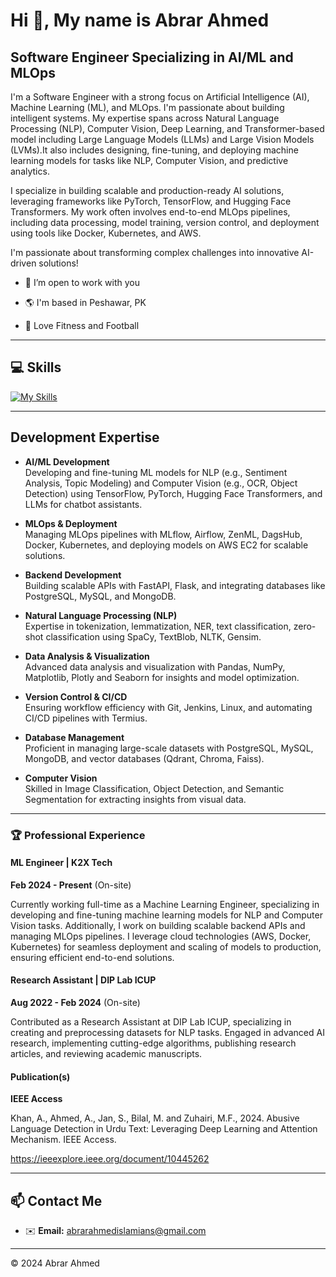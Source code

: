# Hi 👋, My name is Abrar Ahmed

## Software Engineer Specializing in AI/ML and MLOps

I'm a Software Engineer with a strong focus on Artificial Intelligence (AI), Machine Learning (ML), and MLOps. I'm passionate about building intelligent systems. My expertise spans across Natural Language Processing (NLP), Computer Vision, Deep Learning, and Transformer-based model including Large Language Models (LLMs) and Large Vision Models (LVMs).It also includes designing, fine-tuning, and deploying machine learning models for tasks like NLP, Computer Vision, and predictive analytics. 

I specialize in building scalable and production-ready AI solutions, leveraging frameworks like PyTorch, TensorFlow, and Hugging Face Transformers. My work often involves end-to-end MLOps pipelines, including data processing, model training, version control, and deployment using tools like Docker, Kubernetes, and AWS.

I'm passionate about transforming complex challenges into innovative AI-driven solutions!


- 💞️ I’m open to work with you

- 🌎 I'm based in Peshawar, PK

- 🎽 Love Fitness and Football
 
---
 
## 💻 Skills  

[![My Skills](https://skillicons.dev/icons?i=python,tensorflow,pytorch,docker,kubernetes,aws,fastapi,flask,mongodb,postgres,mysql,git,github,postman)](https://skillicons.dev)

---

## Development Expertise

- **AI/ML Development**  
   Developing and fine-tuning ML models for NLP (e.g., Sentiment Analysis, Topic Modeling) and Computer Vision (e.g., OCR, Object Detection) using TensorFlow, PyTorch, Hugging Face Transformers, and LLMs for chatbot assistants.


- **MLOps & Deployment**  
  Managing MLOps pipelines with MLflow, Airflow, ZenML, DagsHub, Docker, Kubernetes, and deploying models on AWS EC2 for scalable solutions.

- **Backend Development**  
  Building scalable APIs with FastAPI, Flask, and integrating databases like PostgreSQL, MySQL, and MongoDB.

- **Natural Language Processing (NLP)**  
  Expertise in tokenization, lemmatization, NER, text classification, zero-shot classification using SpaCy, TextBlob, NLTK, Gensim.

- **Data Analysis & Visualization**  
  Advanced data analysis and visualization with Pandas, NumPy, Matplotlib, Plotly and Seaborn for insights and model optimization.

- **Version Control & CI/CD**  
  Ensuring workflow efficiency with Git, Jenkins, Linux, and automating CI/CD pipelines with Termius.

- **Database Management**  
  Proficient in managing large-scale datasets with PostgreSQL, MySQL, MongoDB, and vector databases (Qdrant, Chroma, Faiss).

- **Computer Vision**  
  Skilled in Image Classification, Object Detection, and Semantic Segmentation for extracting insights from visual data.
 
---
 
### 🏆 Professional Experience  
 
#### ML Engineer | **K2X Tech**  

**Feb 2024 - Present** (On-site)  

Currently working full-time as a Machine Learning Engineer, specializing in developing and fine-tuning machine learning models for NLP and Computer Vision tasks. Additionally, I work on building scalable backend APIs and managing MLOps pipelines. I leverage cloud technologies (AWS, Docker, Kubernetes) for seamless deployment and scaling of models to production, ensuring efficient end-to-end solutions.
 

#### Research Assistant | **DIP Lab ICUP**  
**Aug 2022 - Feb 2024** (On-site)

Contributed as a Research Assistant at DIP Lab ICUP, specializing in creating and preprocessing datasets for NLP tasks. Engaged in advanced AI research, implementing cutting-edge algorithms, publishing research articles, and reviewing academic manuscripts.

#### Publication(s)
**IEEE Access**  

Khan, A., Ahmed, A., Jan, S., Bilal, M. and Zuhairi, M.F., 2024. Abusive Language Detection in Urdu Text: Leveraging Deep 
Learning and Attention Mechanism. IEEE Access.

https://ieeexplore.ieee.org/document/10445262
 
---
 
## 📫 Contact Me  

- ✉️ **Email:** abrarahmedislamians@gmail.com 

---
 
© 2024 Abrar Ahmed

 
